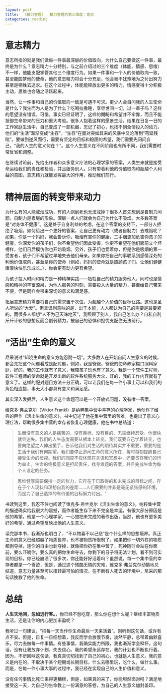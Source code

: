 ```yaml
---
layout: post
title:  《精力管理》  精力管理的第三维度：意志
categories: reading
---
```


# 意志精力

意志所指的就是我们做每一件事最深层的价值取向，为什么自己要做这一件事，最终是为什么？意志精力十分特别，与之前介绍过的三个维度（体能、情感、思维）不一样，他能支配掌管其他三个维度行为。如果一件事和一个人的价值取向一致，甚至能圆梦他的使命，他的意志精力将会十分充足，他会毫不犹豫地为之付出努力甚至是牺牲去追求。在这个过程中，体能能释放出更多的精力，情感变得十分积极主动，思维也会随之活跃起来。

当然，让一件事和自己的价值取向一致是可遇不可求。更少人会自问我的人生使命是什么？我生而为人是为了什么？吃喝拉撒睡，享尽世间一切，过一辈子吗？这样的愿望没有错误。可惜，事实已经证明了，这样的期盼和希望并不牢靠，而且不能抵御生命带来的压力和重大考验。很多人抱着这样的愿景生活，结果在日复一日的工作家庭生活中，自己变成了一部机器，忘记了初心，也找不到全情投入的动力。他们的“生活”渐渐变成“生存”，“生存”在面对突如其来的风暴中又沦落到“苟延残喘”。要做到逆风而行，需要有坚定的目标和稳固的希望，我们需要先问问自己，“我的人生的意义何在？”。这个人生意义在不同阶段也有所不同，我们需要时常反省和调整。

在继续讨论前，先给出作者和众多意义疗法的心理学家的答案，人类生来就是接受命运给我们的责任和检验，并且服务别人。只有带着利他的价值取向和超越个人利益的意图，意志精力就能发挥最大的作用，推动我们前行。

# 精神层面的转变带来动力

为什么有的人能戒烟成功，有的人则到死也无法戒掉？很多人首先想到是自制力问题。自制力是表层的形象。深层一点人们就会为自己为什么不吸烟。大多数答案是“对身体不健康”。这是处于自身利益的考虑。在这个答案的支持下，一部分人拒绝了吸烟。如何给出一个更好的答案，让自己更有动力（或者自制力）去戒烟呢？如果，你是一个妈妈，我会告诉你，吸烟有害你的健康，二手烟更加危害你孩子的健康，你深爱你的孩子们，你不希望他们因此受害，你更不希望在他们面前立个坏榜样，他们日后模仿你也开始吸烟。另外，孩子们也爱着你，但是你是吸烟的第一受害者，孩子们不希望过早地失去他们母亲。如果你把自己的事联系到感情深处的利他价值取向，甚至是你的使命（例如，妈妈的使命就是照顾孩子们，让他们健健康康快快乐乐成长。），你会更有动力更有希望。

为孩子投入时间和精力是一种精神实践——牺牲自己的精力服务他人，同时也是情感和精神的丰富源泉，为他人服务的时刻，需要投入大量的精力，甚至给自己带来不便，但是同样会带来深切的意义和满足感。

拓展意志精力需要将自己的需求置于次位，为超越个人价值的目标让路。这也是圣人所说的“大爱”。但具讽刺意味的是，出于本能，人人都认为自己的需要是最要紧的，而很多人都想“人不为己天诛地灭”，我照顾了别人，我自己怎么办？自私自利斤斤计较的思想反而会削弱精力，被自己的恐惧和担忧支配住无法前行。


# “活出”生命的意义

尼采说过“知晓生命的意义方能忍耐一切”。大多数人在开始自问人生意义的时候，都会先把这个问题看成是配对题，例如，我是爸爸，爸爸的使命养家糊口照料家庭，好的，我的工作就有了意义，我陪孩子玩也有了意义。我是一个软件工程师，软件工程师的使命就是开发出新的软件系统服务大众，好的，我的工作内容就有了意义了。这样的配对题目方法十分正确，可以让我们在每一件小事上可以和我们的角色相连接，事无大小都具有意义和满足感。

其实深入发掘后，人生意义这个命题可以是一个开放式问题，没有唯一答案。

维克多·弗兰克尔（Viktor Frankl）是纳粹集中营中幸存的心理学家，他创作了经典的巨作《活出生命的意义》，书中记述了他在集中营里的苦难，也提出了意义心理疗法，帮助很多集中营的幸存者恢复心理健康，他在书中总结道：

> 生而没有意义的人是痛苦的，没有目标、没有目的、无需继续忍受。他很快就会迷失。我们的人生态度需要从根本上转变。我们既要自己学着转变，也要向绝望之人伸出援手，告诉他我们对生活的期待其实并不重要，重要的是生活于我们有何期望。我们要停止追问生命的意义所在，每时每刻提醒自己接受生命的检视。我们的回应不仅体现在言语和冥想中，还要贯穿我们的行为举止。生命的终极意义是担起责任，找寻难题的答案，并且完成生命为每个人设定的任务。

> 思维健康需要保持一定的张力，它存在于已取得的和未完成的目标之间，存在于个人现状和理想自我的差距……人们需要的并非是毫无紧张感的环境，而是为了自己选择的有价值的目标努力付出。​”

书读到这里，我忍不住也阅读了维克多·弗兰克尔《活出生命的意义》，纳粹集中营的描述确实给我很大的震撼，而作者能生存下来不完全是幸运，有很大部分原因是他的希望，他是一个心理学家，一心想把未完成的著作出版，当然，他也有更多美好的希望，通过希望反映出他的人生意义。

读完那本书，我渐渐也明白了，“不以物喜不以己悲”是个什么样的思想境界。真正生命的意义已经超越了物质世界，也不被物质所限制了。如果把你一切外在的物质都剥夺掉，连你的自由也剥夺掉，就像把你扔在集中营了，死神随时会站在你面前，要么吓唬你，要么真的把你生命夺去，你剩下的日子将无法计划，看不到可实现的目标，你已经崩溃了很多次，你还能好好活着吗？虽然说，每一个集中营的幸存者都是一个奇迹，但是，通过这个残酷无情的灾难，维克多·弗兰克尔动情地总结道，意志力量甚至可以扭转最可怕的情况，在不断有人死去的环境中，尼采的那句话挽救了他的生命。

# 总结

**人生天地间，忽如远行客。**，你已经不愁吃穿，那么你在想什么呢？继续丰富物质生活，还是让你的内心更加丰盈呢？

我听过一句建议，“把每一天当作你生命最后一天来活着”。刚听到这句话，或许有点不安。但是，日复一日细想着，我反而学会放慢节奏，淡然平静，总带着幽默喜乐，尽力去做每一件事情。有些事情，我确实能力所限，我也渐渐学会释怀。这句话，没有让我放弃计划、失去信心。我的希望永远存在，我的计划也不断执行着。因为，不断回味这句话，我真真切切找到了自己的初心，也就是人生意义。我的意义是内在的，不取决于某个短期或长期目标，什么去哪里玩，吃什么，做什么事。而是，在每一件小事大事的过程中，我已经在实现自己的人生价值和意义。

没有任何事情比死亡来得更糟糕，但是，如果真的来了，你能坦然面对吗？满足地接受这一天，为自己的生命教上一份满意的答卷，为自己的人生意义加封盖印。


<!--stackedit_data:
eyJoaXN0b3J5IjpbMjA4ODAyNDYwMSwtOTA4Mzk3OTg2LC04NT
c1NDUwNTYsLTM2MzkyMjk0LDEyOTUyNjI1NzQsMTQzNTkzNjU5
NF19
-->